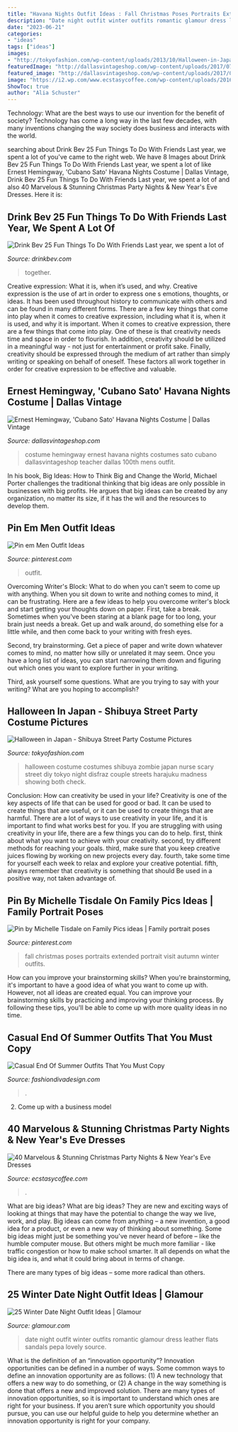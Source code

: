 ```yaml
---
title: "Havana Nights Outfit Ideas : Fall Christmas Poses Portraits Extended Portrait Visit Autumn Winter Outfits"
description: "Date night outfit winter outfits romantic glamour dress leather flats sandals pepa lovely source"
date: "2023-06-21"
categories:
- "ideas"
tags: ["ideas"]
images:
- "http://tokyofashion.com/wp-content/uploads/2013/10/Halloween-in-Japan-Shibuya-Costumes-13-023.jpg"
featuredImage: "http://dallasvintageshop.com/wp-content/uploads/2017/07/Photo-Jul-28-6-43-36-PM.jpg"
featured_image: "http://dallasvintageshop.com/wp-content/uploads/2017/07/Photo-Jul-28-6-43-36-PM.jpg"
image: "https://i2.wp.com/www.ecstasycoffee.com/wp-content/uploads/2016/11/Christmas-and-New-Year‘s-Eve-Dresses-Ideas-9.jpg?resize=675%2C1013"
ShowToc: true
author: "Alia Schuster"
---
```



Technology: What are the best ways to use our invention for the benefit of society?
Technology has come a long way in the last few decades, with many inventions changing the way society does business and interacts with the world.

	

		
searching about Drink Bev 25 Fun Things To Do With Friends Last year, we spent a lot of you've came to the right web. We have 8 Images about Drink Bev 25 Fun Things To Do With Friends Last year, we spent a lot of like Ernest Hemingway, &#039;Cubano Sato&#039; Havana Nights Costume | Dallas Vintage, Drink Bev 25 Fun Things To Do With Friends Last year, we spent a lot of and also 40 Marvelous &amp; Stunning Christmas Party Nights &amp; New Year&#039;s Eve Dresses. Here it is:
		
    
## Drink Bev 25 Fun Things To Do With Friends Last Year, We Spent A Lot Of

<img loading=lazy src="http://cdn.shopify.com/s/files/1/3001/0772/articles/1F1A7019FINALedit_190f7ac9-4422-417e-82f7-45e2dd8a3265_1200x1200.jpg?v=1626516401" onerror="this.onerror=null;this.src='https://tse2.mm.bing.net/th?id=OIP.BAhlWcRvw4Nd1nGRJGeAzQHaE8&amp;pid=15.1';" alt="Drink Bev 25 Fun Things To Do With Friends Last year, we spent a lot of">

_Source: drinkbev.com_

>together. 

	

Creative expression: What it is, when it’s used, and why.
Creative expression is the use of art in order to express one s emotions, thoughts, or ideas. It has been used throughout history to communicate with others and can be found in many different forms. There are a few key things that come into play when it comes to creative expression, including what it is, when it is used, and why it is important.
When it comes to creative expression, there are a few things that come into play. One of these is that creativity needs time and space in order to flourish. In addition, creativity should be utilized in a meaningful way - not just for entertainment or profit sake. Finally, creativity should be expressed through the medium of art rather than simply writing or speaking on behalf of oneself. These factors all work together in order for creative expression to be effective and valuable.

    
## Ernest Hemingway, &#039;Cubano Sato&#039; Havana Nights Costume | Dallas Vintage

<img loading=lazy src="http://dallasvintageshop.com/wp-content/uploads/2017/07/Photo-Jul-28-6-43-36-PM.jpg" onerror="this.onerror=null;this.src='https://tse3.mm.bing.net/th?id=OIP.ToKjv9V8mNp-IRrWuBn1cAAAAA&amp;pid=15.1';" alt="Ernest Hemingway, &#039;Cubano Sato&#039; Havana Nights Costume | Dallas Vintage">

_Source: dallasvintageshop.com_

>costume hemingway ernest havana nights costumes sato cubano dallasvintageshop teacher dallas 100th mens outfit. 

	

In his book, Big Ideas: How to Think Big and Change the World, Michael Porter challenges the traditional thinking that big ideas are only possible in businesses with big profits. He argues that big ideas can be created by any organization, no matter its size, if it has the will and the resources to develop them.

    
## Pin Em Men Outfit Ideas

<img loading=lazy src="https://i.pinimg.com/736x/7d/3b/d3/7d3bd31aa7ad8d2a767559bb6fd26cfb.jpg" onerror="this.onerror=null;this.src='https://tse2.mm.bing.net/th?id=OIP.UAFiBUJJAhw18VQhYwRyLQHaLH&amp;pid=15.1';" alt="Pin em Men Outfit Ideas">

_Source: pinterest.com_

>outfit. 

	

Overcoming Writer's Block: What to do when you can't seem to come up with anything.
When you sit down to write and nothing comes to mind, it can be frustrating. Here are a few ideas to help you overcome writer's block and start getting your thoughts down on paper.
First, take a break. Sometimes when you've been staring at a blank page for too long, your brain just needs a break. Get up and walk around, do something else for a little while, and then come back to your writing with fresh eyes.

Second, try brainstorming. Get a piece of paper and write down whatever comes to mind, no matter how silly or unrelated it may seem. Once you have a long list of ideas, you can start narrowing them down and figuring out which ones you want to explore further in your writing.

Third, ask yourself some questions. What are you trying to say with your writing? What are you hoping to accomplish?

    
## Halloween In Japan - Shibuya Street Party Costume Pictures

<img loading=lazy src="http://tokyofashion.com/wp-content/uploads/2013/10/Halloween-in-Japan-Shibuya-Costumes-13-023.jpg" onerror="this.onerror=null;this.src='https://tse2.mm.bing.net/th?id=OIP.y6-2K0mE-tn4v485wlqp8wHaLH&amp;pid=15.1';" alt="Halloween in Japan - Shibuya Street Party Costume Pictures">

_Source: tokyofashion.com_

>halloween costume costumes shibuya zombie japan nurse scary street diy tokyo night disfraz couple streets harajuku madness showing both check. 

	

Conclusion: How can creativity be used in your life?
Creativity is one of the key aspects of life that can be used for good or bad. It can be used to create things that are useful, or it can be used to create things that are harmful. There are a lot of ways to use creativity in your life, and it is important to find what works best for you. If you are struggling with using creativity in your life, there are a few things you can do to help. first, think about what you want to achieve with your creativity. second, try different methods for reaching your goals. third, make sure that you keep creative juices flowing by working on new projects every day. fourth, take some time for yourself each week to relax and explore your creative potential. fifth, always remember that creativity is something that should Be used in a positive way, not taken advantage of.

    
## Pin By Michelle Tisdale On Family Pics Ideas | Family Portrait Poses

<img loading=lazy src="https://i.pinimg.com/736x/21/00/94/21009420129bb8019ae91723c822068e--fall-family-photos-family-photo-shoots.jpg" onerror="this.onerror=null;this.src='https://tse1.mm.bing.net/th?id=OIP.V70mzlVPRAbIL6SXAa_TQwHaFS&amp;pid=15.1';" alt="Pin by Michelle Tisdale on Family Pics ideas | Family portrait poses">

_Source: pinterest.com_

>fall christmas poses portraits extended portrait visit autumn winter outfits. 

	

How can you improve your brainstorming skills?
When you're brainstorming, it's important to have a good idea of what you want to come up with. However, not all ideas are created equal. You can improve your brainstorming skills by practicing and improving your thinking process. By following these tips, you'll be able to come up with more quality ideas in no time.

    
## Casual End Of Summer Outfits That You Must Copy

<img loading=lazy src="https://www.fashiondivadesign.com/wp-content/uploads/2018/08/end-of-summer-outfits-.jpg" onerror="this.onerror=null;this.src='https://tse4.mm.bing.net/th?id=OIP.Y9Vo7c7ZZnRiKRQYwJiBSwHaNK&amp;pid=15.1';" alt="Casual End Of Summer Outfits That You Must Copy">

_Source: fashiondivadesign.com_

>. 

	

2. Come up with a business model

    
## 40 Marvelous &amp; Stunning Christmas Party Nights &amp; New Year&#039;s Eve Dresses

<img loading=lazy src="https://i2.wp.com/www.ecstasycoffee.com/wp-content/uploads/2016/11/Christmas-and-New-Year‘s-Eve-Dresses-Ideas-9.jpg?resize=675%2C1013" onerror="this.onerror=null;this.src='https://tse1.mm.bing.net/th?id=OIP.gKXWFYQ4kaB2G3nKji7sOgHaLH&amp;pid=15.1';" alt="40 Marvelous &amp; Stunning Christmas Party Nights &amp; New Year&#039;s Eve Dresses">

_Source: ecstasycoffee.com_

>. 

	

What are big ideas?
What are big ideas? They are new and exciting ways of looking at things that may have the potential to change the way we live, work, and play. Big ideas can come from anything – a new invention, a good idea for a product, or even a new way of thinking about something.
Some big ideas might just be something you've never heard of before – like the humble computer mouse. But others might be much more familiar - like traffic congestion or how to make school smarter. It all depends on what the big idea is, and what it could bring about in terms of change.

There are many types of big ideas – some more radical than others.

    
## 25 Winter Date Night Outfit Ideas | Glamour

<img loading=lazy src="https://media.glamour.com/photos/5695869d8fa134644ec28b10/master/h_1025,c_limit/slideshow-winter-date-outfits-09-winter-date-night-outfit-ideas-lovely-pepa-main.jpg" onerror="this.onerror=null;this.src='https://tse4.mm.bing.net/th?id=OIP.USQHFwfxDCKmXB1NIYdCYgHaLH&amp;pid=15.1';" alt="25 Winter Date Night Outfit Ideas | Glamour">

_Source: glamour.com_

>date night outfit winter outfits romantic glamour dress leather flats sandals pepa lovely source. 

	

What is the definition of an “innovation opportunity”?
Innovation opportunities can be defined in a number of ways. Some common ways to define an innovation opportunity are as follows: (1) A new technology that offers a new way to do something, or (2) A change in the way something is done that offers a new and improved solution. 
There are many types of innovation opportunities, so it is important to understand which ones are right for your business. If you aren’t sure which opportunity you should pursue, you can use our helpful guide to help you determine whether an innovation opportunity is right for your company.

